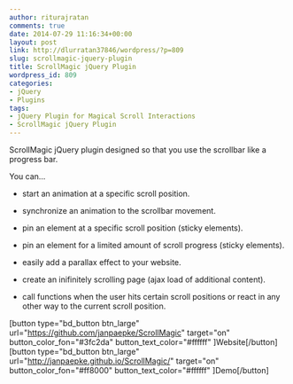 ```yaml
---
author: riturajratan
comments: true
date: 2014-07-29 11:16:34+00:00
layout: post
link: http://dlurratan37846/wordpress/?p=809
slug: scrollmagic-jquery-plugin
title: ScrollMagic jQuery Plugin
wordpress_id: 809
categories:
- jQuery
- Plugins
tags:
- jQuery Plugin for Magical Scroll Interactions
- ScrollMagic jQuery Plugin
---
```


ScrollMagic jQuery plugin designed so that you use the scrollbar like a progress bar.  

You can...






  * start an animation at a specific scroll position.


  * synchronize an animation to the scrollbar movement.


  * pin an element at a specific scroll position (sticky elements).


  * pin an element for a limited amount of scroll progress (sticky elements).


  * easily add a parallax effect to your website.


  * create an inifinitely scrolling page (ajax load of additional content).


  * call functions when the user hits certain scroll positions or react in any other way to the current scroll position.




[button type="bd_button btn_large" url="https://github.com/janpaepke/ScrollMagic" target="on" button_color_fon="#3fc2da" button_text_color="#ffffff" ]Website[/button]  [button type="bd_button btn_large" url="http://janpaepke.github.io/ScrollMagic/" target="on" button_color_fon="#ff8000" button_text_color="#ffffff" ]Demo[/button]



